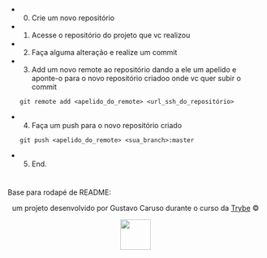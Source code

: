 - 0. Crie um novo repositório

- 1. Acesse o repositório do projeto que vc realizou

- 2. Faça alguma alteração e realize um commit

- 3. Add um novo remote ao repositório dando a ele um apelido e aponte-o para o novo repositório criadoo onde vc quer subir o commit

  `git remote add <apelido_do_remote> <url_ssh_do_repositório>`

- 4. Faça um push para o novo repositório criado

  `git push <apelido_do_remote> <sua_branch>:master`

- 5. End.

#

Base para rodapé de README:
<div align="center">

um projeto desenvolvido por Gustavo Caruso durante o curso da [Trybe](https://www.betrybe.com/) ©

<img src="https://avatars.githubusercontent.com/u/82593112?v=4" width="60px">

</div>
